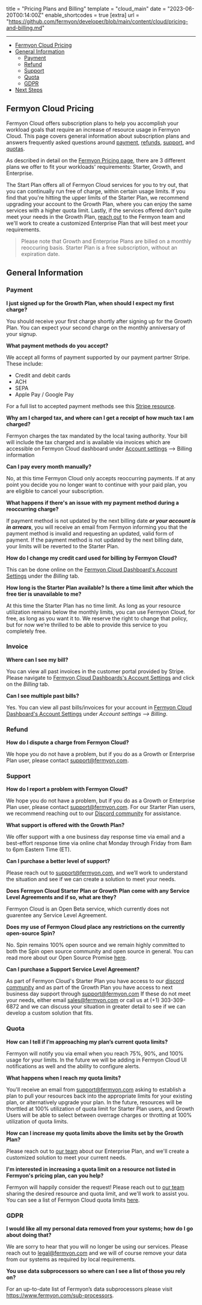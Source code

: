 title = "Pricing Plans and Billing"
template = "cloud_main"
date = "2023-06-20T00:14:00Z"
enable_shortcodes = true
[extra]
url = "https://github.com/fermyon/developer/blob/main/content/cloud/pricing-and-billing.md"

---
- [Fermyon Cloud Pricing](#fermyon-cloud-pricing)
- [General Information](#general-information)
  - [Payment](#payment)
  - [Refund](#refund)
  - [Support](#support)
  - [Quota](#quota) 
  - [GDPR](#gdpr)
- [Next Steps](#next-steps)

## Fermyon Cloud Pricing

Fermyon Cloud offers subscription plans to help you accomplish your workload goals that require an increase of resource usage in Fermyon Cloud. This page covers general information about subscription plans and answers frequently asked questions around [payment](#payment), [refunds](#refund), [support](#support), and [quotas](#quota).

As described in detail on the [Fermyon Pricing page](fermyon.com/pricing), there are 3 different plans we offer to fit your workloads' requirements: Starter, Growth, and Enterprise. 

The Start Plan offers all of Fermyon Cloud services for you to try out, that you can continually run free of charge, within certain usage limits. If you find that you're hitting the upper limits of the Starter Plan, we recommend upgrading your account to the Growth Plan, where you can enjoy the same services with a higher quota limit. Lastly, if the services offered don't quite meet your needs in the Growth Plan, [reach out](mailto:sales@fermyon.com) to the Fermyon team and we'll work to create a customized Enterprise Plan that will best meet your requirements. 

> Please note that Growth and Enterprise Plans are billed on a monthly reoccuring basis. Starter Plan is a free subscription, without an expiration date. 

## General Information

### Payment

**I just signed up for the Growth Plan, when should I expect my first charge?**

You should receive your first charge shortly after signing up for the Growth Plan. You can expect your second charge on the monthly anniversary of your signup.

**What payment methods do you accept?**

We accept all forms of payment supported by our payment partner Stripe. These include:

* Credit and debit cards
* ACH
* SEPA
* Apple Pay / Google Pay

For a full list to accepted payment methods see this [Stripe resource](https://stripe.com/payments/features#payment-options).

**Why am I charged tax, and where can I get a receipt of how much tax I am charged?**

Fermyon charges the tax mandated by the local taxing authority. Your bill will include the tax charged and is available via invoices which are accessible on Fermyon Cloud dashboard under [Account settings](https://cloud.fermyon.com/account-settings) —> Billing information

**Can I pay every month manually?**

No, at this time Fermyon Cloud only accepts reoccurring payments. If at any point you decide you no longer want to continue with your paid plan, you are eligible to cancel your subscription. 

**What happens if there's an issue with my payment method during a reoccurring charge?**

If payment method is not updated by the next billing date **_or your account is in arrears_**, you will receive an email from Fermyon informing you that the payment method is invalid and requesting an updated, valid form of payment. If the payment method is not updated by the next billing date, your limits will be reverted to the Starter Plan.

**How do I change my credit card used for billing by Fermyon Cloud?**

This can be done online on the [Fermyon Cloud Dashboard's Account Settings](https://cloud.fermyon.com/account-settingsm) under the _Billing_ tab.

**How long is the Starter Plan available? Is there a time limit after which the free tier is unavailable to me?**

At this time the Starter Plan has no time limit. As long as your resource utilization remains below the monthly limits, you can use Fermyon Cloud, for free, as long as you want it to. We reserve the right to change that policy, but for now we’re thrilled to be able to provide this service to you completely free.

### Invoice 

**Where can I see my bill?**

You can view all past invoices in the customer portal provided by Stripe. Please navigate to [Fermyon Cloud Dashboards's Account Settings](https://cloud.fermyon.com/account-settings) and click on the _Billing_ tab.

**Can I see multiple past bills?**

Yes. You can view all past bills/invoices for your account in 
[Fermyon Cloud Dashboard's Account Settings](https://cloud.fermyon.com/account-settings) under _Account settings —> Billing_.

### Refund

**How do I dispute a charge from Fermyon Cloud?**

We hope you do not have a problem, but if you do as a Growth or Enterprise Plan user, please contact [support@fermyon.com](mailto:support@fermyon.com).

### Support

**How do I report a problem with Fermyon Cloud?**

We hope you do not have a problem, but if you do as a Growth or Enterprise Plan user, please contact [support@fermyon.com](mailto:support@fermyon.com). For our Starter Plan users, we recommend reaching out to our [Discord community](https://discord.gg/AAFNfS7NGf) for assistance. 

**What support is offered with the Growth Plan?**

We offer support with a one business day response time via email and a best-effort response time via online chat Monday through Friday from 8am to 6pm Eastern Time (ET). 

**Can I purchase a better level of support?**

Please reach out to [support@fermyon.com](mailto:support@fermyon.com), and we’ll work to understand the situation and see if we can create a solution to meet your needs.

**Does Fermyon Cloud Starter Plan or Growth Plan come with any Service Level Agreements and if so, what are they?**

Fermyon Cloud is an Open Beta service, which currently does not guarentee any Service Level Agreement. 

**Does my use of Fermyon Cloud place any restrictions on the currently open-source Spin?**

No. Spin remains 100% open source and we remain highly committed to both the Spin open source community and open source in general. You can read more about our Open Source Promise [here](https://www.fermyon.com/open-source-promise).

**Can I purchase a Support Service Level Agreement?**

As part of Fermyon Cloud's Starter Plan you have access to our [discord community](https://discord.gg/AAFNfS7NGf) and as part of the Growth Plan you have access to next business day support through [support@fermyon.com](mailto:support@fermyon.com)
If these do not meet your needs, either email [sales@fermyon.com](mailto:sales@fermyon.com) or call us at (+1) 303-309-6872 and we can discuss your situation in greater detail to see if we can develop a custom solution that fits.

### Quota

**How can I tell if I’m approaching my plan’s current quota limits?**

Fermyon will notify you via email when you reach 75%, 90%, and 100% usage for your limits. In the future we will be adding in Fermyon Cloud UI notifications as well and the ability to configure alerts.

**What happens when I reach my quota limits?**

You'll receive an email from [support@fermyon.com](mailto:support@fermyon.com) asking to establish a plan to pull your resources back into the appropriate limits for your existing plan, or alternatively upgrade your plan. In the future, resources will be thorttled at 100% utilization of quota limit for Starter Plan users, and Growth Users will be able to select between overrage charges or throtting at 100% utilization of quota limits. 

**How can I increase my quota limits above the limits set by the Growth Plan?**

Please reach out to [our team](mailto:sales@fermyon.com) about our Enterprise Plan, and we'll create a customized solution to meet your current needs. 

**I'm interested in increasing a quota limit on a resource not listed in Fermyon's pricing plan, can you help?**

Fermyon will happily consider the request! Please reach out to [our team](mailto:sales@fermyon.com) sharing the desired resource and quota limit, and we'll work to assist you. You can see a list of Fermyon Cloud quota limits [here](https://developer.fermyon.com/cloud/faq#quota-limits).

### GDPR

**I would like all my personal data removed from your systems; how do I go about doing that?**

We are sorry to hear that you will no longer be using our services. Please reach out to [legal@fermyon.com](mailto:legal@fermyon.com) and we will of course remove your data from our systems as required by local requirements.

**You use data subprocessors so where can I see a list of those you rely on?**

For an up-to-date list of Fermyon’s data subprocessors please visit <https://www.fermyon.com/sub-processors>.
